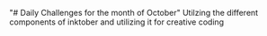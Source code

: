 "# Daily Challenges for the month of October"
 Utilzing the different components of inktober and utilizing it for creative coding
